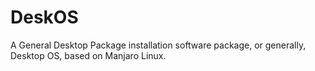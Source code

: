# DeskOS
A General Desktop Package installation software package, or generally, Desktop OS, based on Manjaro Linux.
